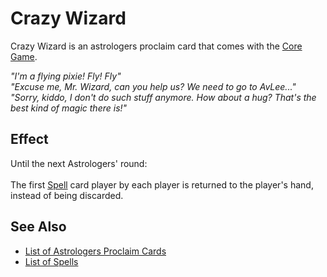 # Crazy Wizard

Crazy Wizard is an astrologers proclaim card that comes with the [Core Game](../content.md).

*"I'm a flying pixie! Fly! Fly"<br>"Excuse me, Mr. Wizard, can you help us? We need to go to AvLee..."<br>"Sorry, kiddo, I don't do such stuff anymore. How about a hug? That's the best kind of magic there is!"*


## Effect

Until the next Astrologers' round:<br><br>The first [Spell](../spells/index.md) card player by each player is returned to the player's hand, instead of being discarded.


## See Also

- [List of Astrologers Proclaim Cards](index.md)
- [List of Spells](../spells/index.md)
